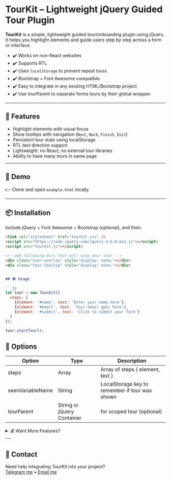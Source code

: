 # TourKit – Lightweight jQuery Guided Tour Plugin

**TourKit** is a simple, lightweight guided tour/onboarding plugin using jQuery. It helps you highlight elements and guide users step by step across a form or interface.


- ✔️ Works on non-React websites
- ✔️ Supports RTL
- ✔️ Uses `localStorage` to prevent repeat tours
- ✔️ Bootstrap + Font Awesome compatible
- ✔️ Easy to integrate in any existing HTML/Bootstrap project
- ✔️ Use tourParent to separate forms tours by their global wrapper

---

## 🚀 Features

- Highlight elements with visual focus
- Show tooltips with navigation (`Next`, `Back`, `Finish`, `Exit`)
- Persistent tour state using localStorage
- RTL text direction support
- Lightweight: no React, no external tour libraries
- Ability to have many tours in same page
---

## 🧪 Demo

👉 Clone and open `example.html` locally.

---

## 📦 Installation

Include jQuery + Font Awesome + Bootstrap (optional), and then:

```html
<link rel="stylesheet" href="tourkit.css" />
<script src="https://code.jquery.com/jquery-3.6.0.min.js"></script>
<script src="tourkit.js"></script>

<!--add following divs that will wrap your tour -->
<div class="tour-overlay" style="display: none;"></div>
<div class="tour-tooltip" style="display: none;"></div>
```

```markdown

## 🛠️ Usage 

```js
let tour = new Tourkit({
  steps: [
    {element: '#name', text: 'Enter your name here'},
    {element: '#email', text: 'Your email goes here'},
    {element: '#submit', text: 'Click to submit your form'}
  ]
});

tour.startTour();
```

## 🧩 Options

| Option | Type	 | Description |
|--------|------ |-------------|
| steps	 | Array | Array of steps  { element, text } |
| seenVariableName | String	| LocalStorage key to remember if tour was shown |
| tourParent | String or jQuery	Container | for scoped tour (optional)

<details>
<summary>💰 Want More Features?</summary>

A **Pro version** of Tourkit is in development!

- Auto-detection of steps using `data-tour`
- Mobile friendly ui and repositioning
- Resume/skip logic
- Multiple visual themes
- visual drag-and-drop step builder (planned)

📢 If you'd like to support the project or get early access, visit:  
[BuyMeACoffee – coming soon](#) • [Gumroad – coming soon](#)

</details>
---

## 📳 Contact

Need help integrating TourKit into your project?  
[Telegram me](https://t.me/advanced_developer) • [Email me](mailto:advanced-developer@hotmail.com)
